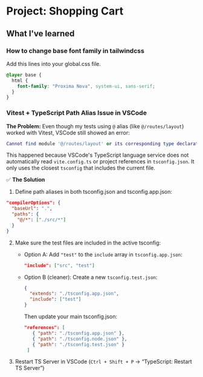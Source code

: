 # Project: Shopping Cart

## What I've learned

### How to change base font family in tailwindcss

Add this lines into your global.css file.

```CSS
@layer base {
  html {
    font-family: "Proxima Nova", system-ui, sans-serif;
  }
}
```

### Vitest + TypeScript Path Alias Issue in VSCode

**The Problem:**
Even though my tests using `@` alias (like `@/routes/layout`) worked with Vitest, VSCode still showed an error:

```lua
Cannot find module '@/routes/layout' or its corresponding type declarations.
```

This happened because VSCode's TypeScript language service does not automatically read `vite.config.ts` or project references in `tsconfig.json`. It only uses the closest `tsconfig` that includes the current file.

✅ **The Solution**

1. Define path aliases in both tsconfig.json and tsconfig.app.json:

```json
"compilerOptions": {
  "baseUrl": ".",
  "paths": {
    "@/*": ["./src/*"]
  }
}
```

2. Make sure the test files are included in the active tsconfig:

   - Option A: Add `"test"` to the `include` array in `tsconfig.app.json`:

     ```json
     "include": ["src", "test"]
     ```

   - Option B (cleaner): Create a new `tsconfig.test.json`:

     ```json
     {
       "extends": "./tsconfig.app.json",
       "include": ["test"]
     }
     ```

     Then update your main tsconfig.json:

     ```json
     "references": [
        { "path": "./tsconfig.app.json" },
        { "path": "./tsconfig.node.json" },
        { "path": "./tsconfig.test.json" }
      ]
     ```

3. Restart TS Server in VSCode (`Ctrl + Shift + P` → “TypeScript: Restart TS Server”)
